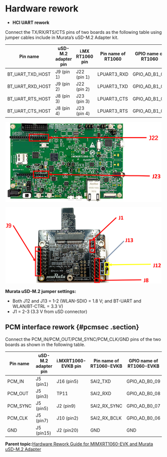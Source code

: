 # Hardware rework

-   **HCI UART rework**

Connect the TX/RX/RTS/CTS pins of two boards as the following table using jumper cables include in Murata’s uSD-M.2 Adapter kit.

|Pin name|uSD-M.2 adapter pin|i.MX RT1060 pin|Pin name of RT1060|GPIO name of RT1060|
|--------|-------------------|---------------|------------------|-------------------|
|BT\_UART\_TXD\_HOST|J9 \(pin 1\)|J22 \(pin 1\)|LPUART3\_RXD|GPIO\_AD\_B1\_07|
|BT\_UART\_RXD\_HOST|J9 \(pin 2\)|J22 \(pin 2\)|LPUART3\_TXD|GPIO\_AD\_B1\_06|
|BT\_UART\_RTS\_HOST|J8 \(pin 3\)|J23 \(pin 3\)|LPUART3\_CTS|GPIO\_AD\_B1\_04|
|BT\_UART\_CTS\_HOST|J8 \(pin 4\)|J23 \(pin 4\)|LPUART3\_RTS|GPIO\_AD\_B1\_05|

![](../images/murata1.png "MIMXRT1060-EVK")

![](../images/murata2.png "Murata uSD-M.2 adapter")

**Murata uSD-M.2 jumper settings:**

-   Both J12 and J13 = 1-2 \(WLAN-SDIO = 1.8 V; and BT-UART and WLAN/BT-CTRL = 3.3 V\)
-   J1 = 2-3 \(3.3 V from uSD connector\)

## **PCM interface rework** {#pcmsec .section}

Connect the PCM\_IN/PCM\_OUT/PCM\_SYNC/PCM\_CLK/GND pins of the two boards as shown in the following table.

|Pin name|uSD-M.2 adapter pin|i.MXRT1060-EVKB pin|Pin name of RT1060-EVKB|GPIO name of RT1060-EVKB|
|--------|-------------------|-------------------|-----------------------|------------------------|
|PCM\_IN|J5 \(pin1\)|J16 \(pin5\)|SAI2\_TXD|GPIO\_AD\_B0\_09|
|PCM\_OUT|J5 \(pin3\)|TP11|SAI2\_RXD|GPIO\_AD\_B0\_08|
|PCM\_SYNC|J5 \(pin5\)|J2 \(pin9\)|SAI2\_RX\_SYNC|GPIO\_AD\_B0\_07|
|PCM\_CLK|J5 \(pin7\)|J10 \(pin2\)|SAI2\_RX\_BCLK|GPIO\_AD\_B0\_06|
|GND|J5 \(pin15\)|J2 \(pin20\)|GND|GND|

**Parent topic:**[Hardware Rework Guide for MIMXRT1060-EVK and Murata uSD-M.2 Adapter](../topics/hardware_rework_guide_for_mimxrt1060-evk_and_murat.md)

